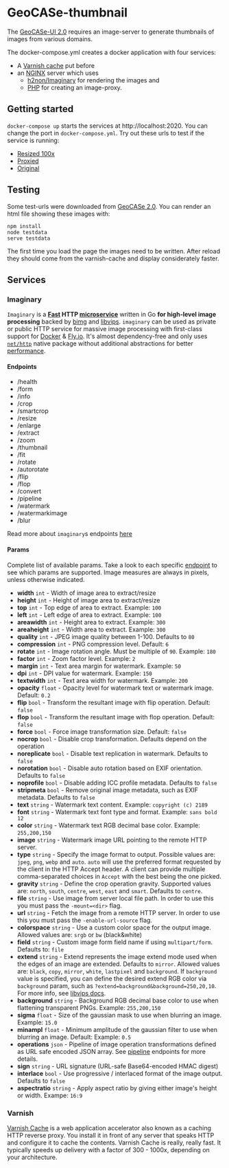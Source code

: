# GeoCASe-thumbnail

The [GeoCASe-UI 2.0](http://geocase.geocollections.info/) requires an image-server to generate thumbnails of images from various domains.

The docker-compose.yml creates a docker application with four services:

- A [Varnish cache](https://github.com/eea/eea.docker.varnish) put before
- an [NGINX](https://www.nginx.com/) server which uses
  - [h2non/Imaginary](https://github.com/h2non/imaginary) for rendering the images and
  - [PHP](https://hub.docker.com/_/php) for creating an image-proxy.

## Getting started

`docker-compose up` starts the services at http://localhost:2020. You can change the port in `docker-compose.yml`. Try out these urls to test if the service is running:

- [Resized 100x](http://localhost:2020/resize?width=100&url=http%3A%2F%2Fwww.geo-coll.ethz.ch%2Flook_eth2%2Ffile%2Fimage%2F53%2F0000000006021.jpg)
- [Proxied](http://localhost:2020/?url=http%3A%2F%2Fwww.geo-coll.ethz.ch%2Flook_eth2%2Ffile%2Fimage%2F53%2F0000000006021.jpg)
- [Original](http://www.geo-coll.ethz.ch/look_eth2/file/image/53/0000000006021.jpg)

## Testing

Some test-urls were downloaded from [GeoCASe 2.0](http://geocase.geocollections.info/). You can render an html file showing these images with:

```
npm install
node testdata
serve testdata
```

The first time you load the page the images need to be written. After reload they should come from the varnish-cache and display considerately faster.

## Services

### Imaginary

`Imaginary` is a **[Fast](#benchmarks) HTTP [microservice](http://microservices.io/patterns/microservices.html)** written in Go **for high-level image processing** backed by [bimg](https://github.com/h2non/bimg) and [libvips](https://github.com/jcupitt/libvips). `imaginary` can be used as private or public HTTP service for massive image processing with first-class support for [Docker](#docker) & [Fly.io](#flyio).
It's almost dependency-free and only uses [`net/http`](http://golang.org/pkg/net/http/) native package without additional abstractions for better [performance](#performance).

#### Endpoints

- /health
- /form
- /info
- /crop
- /smartcrop
- /resize
- /enlarge
- /extract
- /zoom
- /thumbnail
- /fit
- /rotate
- /autorotate
- /flip
- /flop
- /convert
- /pipeline
- /watermark
- /watermarkimage
- /blur

Read more about `imaginary`s endpoints [here](https://github.com/h2non/imaginary#get-)

#### Params

Complete list of available params. Take a look to each specific [endpoint](https://github.com/h2non/imaginary/blob/master/README.md#params) to see which params are supported. Image measures are always in pixels, unless otherwise indicated.

- **width** `int` - Width of image area to extract/resize
- **height** `int` - Height of image area to extract/resize
- **top** `int` - Top edge of area to extract. Example: `100`
- **left** `int` - Left edge of area to extract. Example: `100`
- **areawidth** `int` - Height area to extract. Example: `300`
- **areaheight** `int` - Width area to extract. Example: `300`
- **quality** `int` - JPEG image quality between 1-100. Defaults to `80`
- **compression** `int` - PNG compression level. Default: `6`
- **rotate** `int` - Image rotation angle. Must be multiple of `90`. Example: `180`
- **factor** `int` - Zoom factor level. Example: `2`
- **margin** `int` - Text area margin for watermark. Example: `50`
- **dpi** `int` - DPI value for watermark. Example: `150`
- **textwidth** `int` - Text area width for watermark. Example: `200`
- **opacity** `float` - Opacity level for watermark text or watermark image. Default: `0.2`
- **flip** `bool` - Transform the resultant image with flip operation. Default: `false`
- **flop** `bool` - Transform the resultant image with flop operation. Default: `false`
- **force** `bool` - Force image transformation size. Default: `false`
- **nocrop** `bool` - Disable crop transformation. Defaults depend on the operation
- **noreplicate** `bool` - Disable text replication in watermark. Defaults to `false`
- **norotation** `bool` - Disable auto rotation based on EXIF orientation. Defaults to `false`
- **noprofile** `bool` - Disable adding ICC profile metadata. Defaults to `false`
- **stripmeta** `bool` - Remove original image metadata, such as EXIF metadata. Defaults to `false`
- **text** `string` - Watermark text content. Example: `copyright (c) 2189`
- **font** `string` - Watermark text font type and format. Example: `sans bold 12`
- **color** `string` - Watermark text RGB decimal base color. Example: `255,200,150`
- **image** `string` - Watermark image URL pointing to the remote HTTP server.
- **type** `string` - Specify the image format to output. Possible values are: `jpeg`, `png`, `webp` and `auto`. `auto` will use the preferred format requested by the client in the HTTP Accept header. A client can provide multiple comma-separated choices in `Accept` with the best being the one picked.
- **gravity** `string` - Define the crop operation gravity. Supported values are: `north`, `south`, `centre`, `west`, `east` and `smart`. Defaults to `centre`.
- **file** `string` - Use image from server local file path. In order to use this you must pass the `-mount=<dir>` flag.
- **url** `string` - Fetch the image from a remote HTTP server. In order to use this you must pass the `-enable-url-source` flag.
- **colorspace** `string` - Use a custom color space for the output image. Allowed values are: `srgb` or `bw` (black&white)
- **field** `string` - Custom image form field name if using `multipart/form`. Defaults to: `file`
- **extend** `string` - Extend represents the image extend mode used when the edges of an image are extended. Defaults to `mirror`. Allowed values are: `black`, `copy`, `mirror`, `white`, `lastpixel` and `background`. If `background` value is specified, you can define the desired extend RGB color via `background` param, such as `?extend=background&background=250,20,10`. For more info, see [libvips docs](https://libvips.github.io/libvips/API/current/libvips-conversion.html#VIPS-EXTEND-BACKGROUND:CAPS).
- **background** `string` - Background RGB decimal base color to use when flattening transparent PNGs. Example: `255,200,150`
- **sigma** `float` - Size of the gaussian mask to use when blurring an image. Example: `15.0`
- **minampl** `float` - Minimum amplitude of the gaussian filter to use when blurring an image. Default: Example: `0.5`
- **operations** `json` - Pipeline of image operation transformations defined as URL safe encoded JSON array. See [pipeline](#get--post-pipeline) endpoints for more details.
- **sign** `string` - URL signature (URL-safe Base64-encoded HMAC digest)
- **interlace** `bool` - Use progressive / interlaced format of the image output. Defaults to `false`
- **aspectratio** `string` - Apply aspect ratio by giving either image's height or width. Exampe: `16:9`

### Varnish

[Varnish Cache](https://varnish-cache.org/) is a web application accelerator also known as a caching HTTP reverse proxy. You install it in front of any server that speaks HTTP and configure it to cache the contents. Varnish Cache is really, really fast. It typically speeds up delivery with a factor of 300 - 1000x, depending on your architecture.
